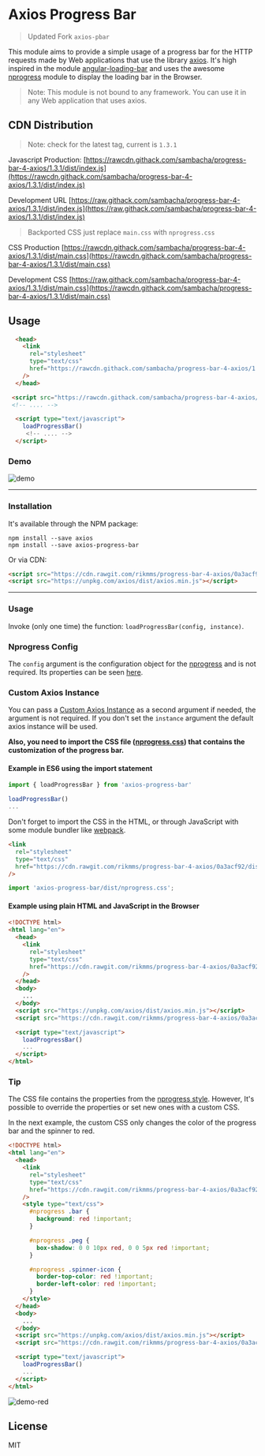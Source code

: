 # Axios Progress Bar

> Updated Fork `axios-pbar`

This module aims to provide a simple usage of a progress bar for the HTTP requests made by Web
applications that use the library [axios](https://www.npmjs.com/package/axios). It's high inspired
in the module [angular-loading-bar](https://www.npmjs.com/package/angular-loading-bar) and uses the
awesome [nprogress](https://www.npmjs.com/package/nprogress) module to display the loading bar in
the Browser.

> Note: This module is not bound to any framework. You can use it in any Web application that
uses axios.



## CDN Distribution 

> Note: check for the latest tag, current is `1.3.1`

Javascript Production:
[https://rawcdn.githack.com/sambacha/progress-bar-4-axios/1.3.1/dist/index.js](https://rawcdn.githack.com/sambacha/progress-bar-4-axios/1.3.1/dist/index.js)

Development URL
[https://raw.githack.com/sambacha/progress-bar-4-axios/1.3.1/dist/index.js](https://raw.githack.com/sambacha/progress-bar-4-axios/1.3.1/dist/index.js)


> Backported CSS just replace `main.css` with `nprogress.css`

CSS Production
[https://rawcdn.githack.com/sambacha/progress-bar-4-axios/1.3.1/dist/main.css](https://rawcdn.githack.com/sambacha/progress-bar-4-axios/1.3.1/dist/main.css)

Development CSS 
[https://raw.githack.com/sambacha/progress-bar-4-axios/1.3.1/dist/main.css](https://rawcdn.githack.com/sambacha/progress-bar-4-axios/1.3.1/dist/main.css)

## Usage 

```html 
  <head>
    <link
      rel="stylesheet"
      type="text/css"
      href="https://rawcdn.githack.com/sambacha/progress-bar-4-axios/1.3.1/dist/main.css"
    />
  </head>
```

```html
 <script src="https://rawcdn.githack.com/sambacha/progress-bar-4-axios/1.3.1/dist/index.js"></script>
 <!-- .... -->

  <script type="text/javascript">
    loadProgressBar()
     <!-- .... -->
  </script>
```



### Demo

![demo](https://raw.githubusercontent.com/rikmms/progress-bar-4-axios/master/demo_axios_progress_bar.gif)

---

### Installation

It's available through the NPM package:

    npm install --save axios
    npm install --save axios-progress-bar

Or via CDN:

```html
<script src="https://cdn.rawgit.com/rikmms/progress-bar-4-axios/0a3acf92/dist/index.js"></script>
<script src="https://unpkg.com/axios/dist/axios.min.js"></script>
```

---

### Usage

Invoke (only one time) the function: `loadProgressBar(config, instance)`.

### Nprogress Config

The `config` argument is the configuration object for the
[nprogress](https://www.npmjs.com/package/nprogress) and is not required. Its properties can be seen
[here](https://www.npmjs.com/package/nprogress#configuration).

### Custom Axios Instance

You can pass a [Custom Axios Instance](https://github.com/axios/axios#custom-instance-defaults) as a
second argument if needed, the argument is not required. If you don't set the `instance` argument
the default axios instance will be used.

**Also, you need to import the CSS file
([nprogress.css](https://cdn.rawgit.com/rikmms/progress-bar-4-axios/0a3acf92/dist/nprogress.css))
that contains the customization of the progress bar.**

#### Example in ES6 using the import statement

```js
import { loadProgressBar } from 'axios-progress-bar'

loadProgressBar()
...
```

Don't forget to import the CSS in the HTML, or through JavaScript with some module bundler like
[webpack](https://webpack.js.org/guides/asset-management/#loading-css).

```html
<link
  rel="stylesheet"
  type="text/css"
  href="https://cdn.rawgit.com/rikmms/progress-bar-4-axios/0a3acf92/dist/nprogress.css"
/>
```

```js
import 'axios-progress-bar/dist/nprogress.css';
```

#### Example using plain HTML and JavaScript in the Browser

```html
<!DOCTYPE html>
<html lang="en">
  <head>
    <link
      rel="stylesheet"
      type="text/css"
      href="https://cdn.rawgit.com/rikmms/progress-bar-4-axios/0a3acf92/dist/nprogress.css"
    />
  </head>
  <body>
    ...
  </body>
  <script src="https://unpkg.com/axios/dist/axios.min.js"></script>
  <script src="https://cdn.rawgit.com/rikmms/progress-bar-4-axios/0a3acf92/dist/index.js"></script>

  <script type="text/javascript">
    loadProgressBar()
    ...
  </script>
</html>
```

### Tip

The CSS file contains the properties from the
[nprogress style](https://github.com/rstacruz/nprogress/blob/master/nprogress.css). However, It's
possible to override the properties or set new ones with a custom CSS.

In the next example, the custom CSS only changes the color of the progress bar and the spinner to
red.

```html
<!DOCTYPE html>
<html lang="en">
  <head>
    <link
      rel="stylesheet"
      type="text/css"
      href="https://cdn.rawgit.com/rikmms/progress-bar-4-axios/0a3acf92/dist/nprogress.css"
    />
    <style type="text/css">
      #nprogress .bar {
        background: red !important;
      }

      #nprogress .peg {
        box-shadow: 0 0 10px red, 0 0 5px red !important;
      }

      #nprogress .spinner-icon {
        border-top-color: red !important;
        border-left-color: red !important;
      }
    </style>
  </head>
  <body>
    ...
  </body>
  <script src="https://unpkg.com/axios/dist/axios.min.js"></script>
  <script src="https://cdn.rawgit.com/rikmms/progress-bar-4-axios/0a3acf92/dist/index.js"></script>

  <script type="text/javascript">
    loadProgressBar()
    ...
  </script>
</html>
```

![demo-red](https://raw.githubusercontent.com/rikmms/progress-bar-4-axios/master/demo_axios_progress_bar_red.gif)

## License

MIT
